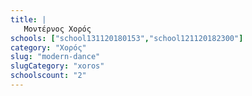 ```yaml
---
title: |
   Μοντέρνος Χορός
schools: ["school131120180153","school121120182300"]
category: "Χορός"
slug: "modern-dance"
slugCategory: "xoros"
schoolscount: "2"
---
```


